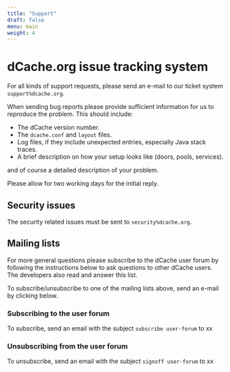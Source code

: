 ```yaml
---
title: "Support"
draft: false
menu: main
weight: 4
---
```


# dCache.org issue tracking system

For all kinds of support requests, please send an e-mail to our ticket system `support%dcache.org`.

When sending bug reports please provide sufficient information for us to reproduce the problem. This should include:

- The dCache version number.
- The `dcache.conf` and `layout` files.
- Log files, if they include unexpected entries, especially Java stack traces.
- A brief description on how your setup looks like (doors, pools, services).

and of course a detailed description of your problem.

Please allow for two working days for the initial reply.

## Security issues

The security related issues must be sent to `security%dcache.org`.

## Mailing lists

For more general questions please subscribe to the dCache user forum by following the instructions below to ask questions to other dCache users. The developers also read and answer this list.

To subscribe/unsubscribe to one of the mailing lists above, send an e-mail by clicking below.

### Subscribing to the user forum

To subscribe, send an email with the subject `subscribe user-forum` to xx

### Unsubscribing from the user forum

To unsubscribe, send an email with the subject `signoff user-forum` to xx
